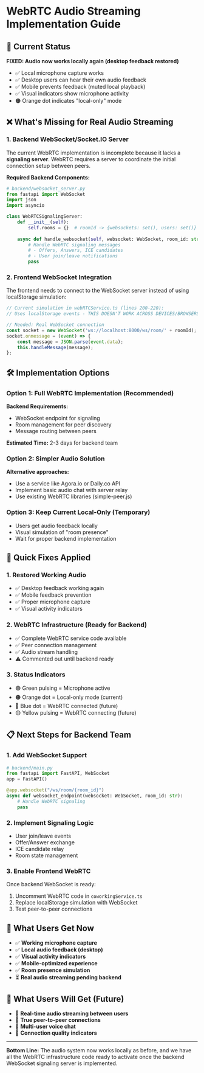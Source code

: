 # WebRTC Audio Streaming Implementation Guide

## 🎯 Current Status
**FIXED: Audio now works locally again (desktop feedback restored)**
- ✅ Local microphone capture works
- ✅ Desktop users can hear their own audio feedback  
- ✅ Mobile prevents feedback (muted local playback)
- ✅ Visual indicators show microphone activity
- 🟠 Orange dot indicates "local-only" mode

## ❌ What's Missing for Real Audio Streaming

### 1. Backend WebSocket/Socket.IO Server
The current WebRTC implementation is incomplete because it lacks a **signaling server**. WebRTC requires a server to coordinate the initial connection setup between peers.

**Required Backend Components:**
```python
# backend/websocket_server.py
from fastapi import WebSocket
import json
import asyncio

class WebRTCSignalingServer:
    def __init__(self):
        self.rooms = {}  # roomId -> {websockets: set(), users: set()}
    
    async def handle_websocket(self, websocket: WebSocket, room_id: str, user_id: str):
        # Handle WebRTC signaling messages
        # - Offers, Answers, ICE candidates
        # - User join/leave notifications
        pass
```

### 2. Frontend WebSocket Integration
The frontend needs to connect to the WebSocket server instead of using localStorage simulation:

```typescript
// Current simulation in webRTCService.ts (lines 200-220):
// Uses localStorage events - THIS DOESN'T WORK ACROSS DEVICES/BROWSERS

// Needed: Real WebSocket connection
const socket = new WebSocket('ws://localhost:8000/ws/room/' + roomId);
socket.onmessage = (event) => {
    const message = JSON.parse(event.data);
    this.handleMessage(message);
};
```

## 🛠 Implementation Options

### Option 1: Full WebRTC Implementation (Recommended)
**Backend Requirements:**
- WebSocket endpoint for signaling
- Room management for peer discovery
- Message routing between peers

**Estimated Time:** 2-3 days for backend team

### Option 2: Simpler Audio Solution
**Alternative approaches:**
- Use a service like Agora.io or Daily.co API
- Implement basic audio chat with server relay
- Use existing WebRTC libraries (simple-peer.js)

### Option 3: Keep Current Local-Only (Temporary)
- Users get audio feedback locally
- Visual simulation of "room presence"
- Wait for proper backend implementation

## 🔧 Quick Fixes Applied

### 1. Restored Working Audio
- ✅ Desktop feedback working again
- ✅ Mobile feedback prevention 
- ✅ Proper microphone capture
- ✅ Visual activity indicators

### 2. WebRTC Infrastructure (Ready for Backend)
- ✅ Complete WebRTC service code available
- ✅ Peer connection management
- ✅ Audio stream handling
- ⚠️ Commented out until backend ready

### 3. Status Indicators
- 🟢 Green pulsing = Microphone active
- 🟠 Orange dot = Local-only mode (current)
- 🔵 Blue dot = WebRTC connected (future)
- 🟡 Yellow pulsing = WebRTC connecting (future)

## 📋 Next Steps for Backend Team

### 1. Add WebSocket Support
```python
# backend/main.py
from fastapi import FastAPI, WebSocket
app = FastAPI()

@app.websocket("/ws/room/{room_id}")
async def websocket_endpoint(websocket: WebSocket, room_id: str):
    # Handle WebRTC signaling
    pass
```

### 2. Implement Signaling Logic
- User join/leave events
- Offer/Answer exchange
- ICE candidate relay
- Room state management

### 3. Enable Frontend WebRTC
Once backend WebSocket is ready:
1. Uncomment WebRTC code in `coworkingService.ts`
2. Replace localStorage simulation with WebSocket
3. Test peer-to-peer connections

## 🎉 What Users Get Now
- ✅ **Working microphone capture**
- ✅ **Local audio feedback (desktop)**
- ✅ **Visual activity indicators**  
- ✅ **Mobile-optimized experience**
- ✅ **Room presence simulation**
- ⏳ **Real audio streaming pending backend**

## 🔮 What Users Will Get (Future)
- 🎯 **Real-time audio streaming between users**
- 🎯 **True peer-to-peer connections**
- 🎯 **Multi-user voice chat**
- 🎯 **Connection quality indicators**

---

**Bottom Line:** The audio system now works locally as before, and we have all the WebRTC infrastructure code ready to activate once the backend WebSocket signaling server is implemented.